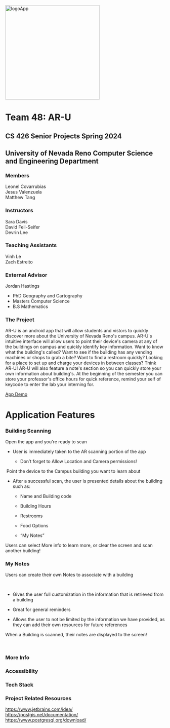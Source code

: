   <img width="298" alt="logoApp" src="https://github.com/ValenzuelaJesus/AR-U.github.io/assets/77948434/1afe2d6f-2468-4a9a-9edc-cb22fee4a83e">

# Team 48: AR-U 
## CS 426 Senior Projects Spring 2024 
## University of Nevada Reno Computer Science and Engineering Department



### Members
Leonel Covarrubias \
Jesus Valenzuela \
Matthew Tang
### Instructors
Sara Davis\
David Feil-Seifer\
Devrin Lee 
### Teaching Assistants
Vinh Le\
Zach Estreito

### External Advisor
Jordan Hastings​

- PhD Geography and Cartography​
- Masters Computer Science​
- B.S Mathematics​

### The Project
  AR-U is an android app that will allow students and vistors to quickly discover more about the University of Nevada Reno's campus. AR-U's intuitive interface will allow users to point their device's camera at any of the buildings on campus and quickly identify key information. Want to know what the building's called? Want to see if the building has any vending machines or shops to grab a bite? Want to find a restroom quickly? Looking for a place to set up and charge your devices in between classes? Think AR-U!
  AR-U will also feature a note's section so you can quickly store your own information about building's. At the beginning of the semester you can store your professor's office hours for quick reference, remind your self of keycode to enter the lab your interning for.



[App Demo](https://github.com/ValenzuelaJesus/AR-U.github.io/assets/77948434/ea88f720-9936-4d48-97c9-ec2941693a43)


# Application Features

### Building Scanning 
Open the app and you're ready to scan​

- User is immediately taken to the AR scanning portion of the app ​

  - Don’t forget to Allow Location and Camera permissions! ​

​
Point the device to the Campus building you want to learn about ​

- After a successful scan, the user is presented details about the building such as:​

  - Name and Building code ​

  - Building Hours ​

  - Restrooms ​

  - Food Options ​

  - “My Notes” ​

Users can select More info to learn more, or clear the screen and scan another building! ​
### My Notes 

Users can create their own Notes to associate with a building​

​
- Gives the user full customization in the information that is retrieved from a building ​

- Great for general reminders ​

- Allows the user to not be limited by the information we have provided, as they can add their own resources for future references ​


When a Building is scanned, their notes are displayed to the screen! ​

​

### More Info 

### Accessibility 

### Tech Stack

### Project Related Resources
https://www.jetbrains.com/idea/ \
https://postgis.net/documentation/ \
https://www.postgresql.org/download/
